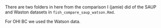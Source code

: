 There are two folders in here from the comparison I (jamie) did of the SAUP and Waston datasets in `fish_compare_saup_watson.Rmd`.

For OHI BC we used the Watson data.
